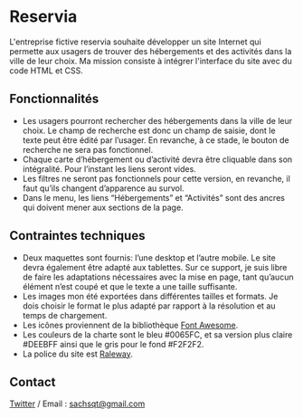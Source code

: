 # Reservia
L'entreprise fictive reservia souhaite développer un site Internet qui permette aux usagers de trouver des hébergements et des activités dans la ville de leur choix.
Ma mission consiste à intégrer l'interface du site avec du code HTML et CSS.

## Fonctionnalités
- Les usagers pourront rechercher des hébergements dans la ville de leur choix. Le champ de recherche est donc un champ de saisie, dont le texte peut être édité par l’usager. En revanche, à ce stade, le bouton de recherche ne sera pas fonctionnel.
- Chaque carte d’hébergement ou d’activité devra être cliquable dans son intégralité. Pour l’instant les liens seront vides.
- Les filtres ne seront pas fonctionnels pour cette version, en revanche, il faut qu’ils changent d’apparence au survol.
- Dans le menu, les liens “Hébergements” et “Activités” sont des ancres qui doivent mener aux sections de la page.

## Contraintes techniques
- Deux maquettes sont fournis: l’une desktop et l’autre mobile. Le site devra également être adapté aux tablettes. Sur ce support, je suis libre de faire les adaptations nécessaires avec la mise en page, tant qu’aucun élément n’est coupé et que le texte a une taille suffisante.
- Les images mon été exportées dans différentes tailles et formats. Je dois choisir le format le plus adapté par rapport à la résolution et au temps de chargement.
- Les icônes proviennent de la bibliothèque [Font Awesome](https://fontawesome.com/). 
- Les couleurs de la charte sont le bleu #0065FC, et sa version plus claire #DEEBFF ainsi que le gris pour le fond #F2F2F2.
- La police du site est [Raleway](https://fonts.google.com/specimen/Raleway).

## Contact 
[Twitter](https://twitter.com/SqtSacha) / Email : sachsqt@gmail.com
